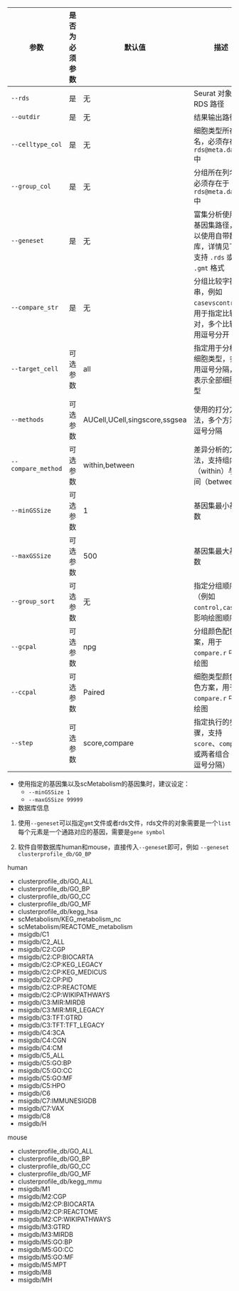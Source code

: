 | 参数               | 是否为必须参数 | 默认值                        | 描述                                                         |
| ------------------ | -------------- | ----------------------------- | ------------------------------------------------------------ |
| `--rds`            | 是             | 无                            | Seurat 对象的 RDS 路径                                       |
| `--outdir`         | 是             | 无                            | 结果输出路径                                                 |
| `--celltype_col`   | 是             | 无                            | 细胞类型所在列名，必须存在于 `rds@meta.data` 中              |
| `--group_col`      | 是             | 无                            | 分组所在列名，必须存在于 `rds@meta.data` 中                  |
| `--geneset`        | 是             | 无                            | 富集分析使用的基因集路径，可以使用自带数据库，详情见下，支持 `.rds` 或 `.gmt` 格式 |
| `--compare_str`    | 是             | 无                            | 分组比较字符串，例如 `casevscontrol`，用于指定比较对，多个比较对用逗号分开 |
| `--target_cell`    | 可选参数       | all                           | 指定用于分析的细胞类型，多个用逗号分隔，all 表示全部细胞类型 |
| `--methods`        | 可选参数       | AUCell,UCell,singscore,ssgsea | 使用的打分方法，多个方法用逗号分隔                           |
| `--compare_method` | 可选参数       | within,between                | 差异分析的方法，支持组内（within）与组间（between）          |
| `--minGSSize`      | 可选参数       | 1                             | 基因集最小基因数                                             |
| `--maxGSSize`      | 可选参数       | 500                           | 基因集最大基因数                                             |
| `--group_sort`     | 可选参数       | 无                            | 指定分组顺序（例如 `control,case`），影响绘图顺序            |
| `--gcpal`          | 可选参数       | npg                           | 分组颜色配色方案，用于 `compare.r` 中的绘图                  |
| `--ccpal`          | 可选参数       | Paired                        | 细胞类型颜色配色方案，用于 `compare.r` 中的绘图              |
| `--step`           | 可选参数       | score,compare                 | 指定执行的步骤，支持 `score`、`compare` 或两者组合（用逗号分隔） |

- 使用指定的基因集以及scMetabolism的基因集时，建议设定：
  - `--minGSSize 1`
  - `--maxGSSize 99999`
- 数据库信息

1. 使用`--geneset`可以指定`gmt`文件或者rds文件，rds文件的对象需要是一个`list`每个元素是一个通路对应的基因，需要是`gene symbol`

2. 软件自带数据库human和mouse，直接传入`--geneset`即可，例如 `--geneset clusterprofile_db/GO_BP` 

human

- clusterprofile_db/GO_ALL
- clusterprofile_db/GO_BP
- clusterprofile_db/GO_CC
- clusterprofile_db/GO_MF
- clusterprofile_db/kegg_hsa
- scMetabolism/KEG_metabolism_nc
- scMetabolism/REACTOME_metabolism
- msigdb/C1
- msigdb/C2_ALL
- msigdb/C2:CGP
- msigdb/C2:CP:BIOCARTA
- msigdb/C2:CP:KEG_LEGACY
- msigdb/C2:CP:KEG_MEDICUS
- msigdb/C2:CP:PID
- msigdb/C2:CP:REACTOME
- msigdb/C2:CP:WIKIPATHWAYS
- msigdb/C3:MIR:MIRDB
- msigdb/C3:MIR:MIR_LEGACY
- msigdb/C3:TFT:GTRD
- msigdb/C3:TFT:TFT_LEGACY
- msigdb/C4:3CA
- msigdb/C4:CGN
- msigdb/C4:CM
- msigdb/C5_ALL
- msigdb/C5:GO:BP
- msigdb/C5:GO:CC
- msigdb/C5:GO:MF
- msigdb/C5:HPO
- msigdb/C6
- msigdb/C7:IMMUNESIGDB
- msigdb/C7:VAX
- msigdb/C8
- msigdb/H

mouse

- clusterprofile_db/GO_ALL
- clusterprofile_db/GO_BP
- clusterprofile_db/GO_CC
- clusterprofile_db/GO_MF
- clusterprofile_db/kegg_mmu
- msigdb/M1
- msigdb/M2:CGP
- msigdb/M2:CP:BIOCARTA
- msigdb/M2:CP:REACTOME
- msigdb/M2:CP:WIKIPATHWAYS
- msigdb/M3:GTRD
- msigdb/M3:MIRDB
- msigdb/M5:GO:BP
- msigdb/M5:GO:CC
- msigdb/M5:GO:MF
- msigdb/M5:MPT
- msigdb/M8
- msigdb/MH